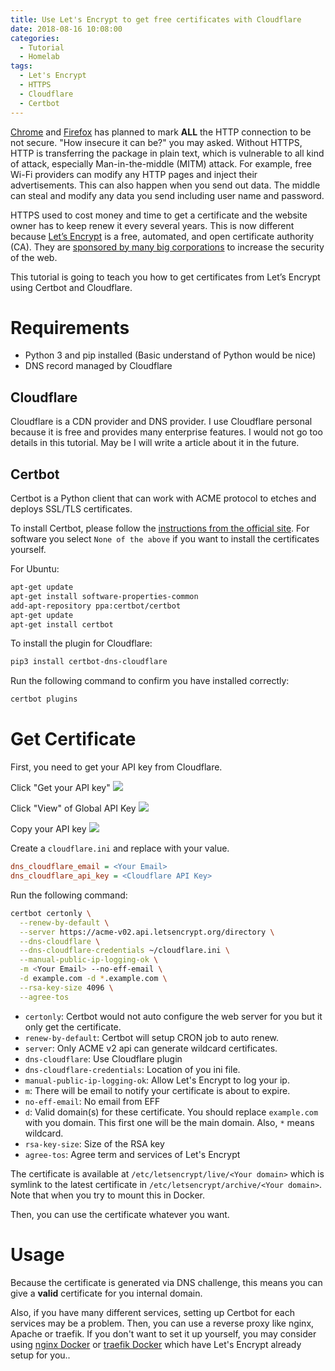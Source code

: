 ```yaml
---
title: Use Let's Encrypt to get free certificates with Cloudflare
date: 2018-08-16 10:08:00
categories:
  - Tutorial
  - Homelab
tags:
  - Let's Encrypt
  - HTTPS
  - Cloudflare
  - Certbot
---
```


[Chrome][1] and [Firefox][2] has planned to mark **ALL** the HTTP connection to be not secure.
"How insecure it can be?" you may asked.
Without HTTPS, HTTP is transferring the package in plain text, which is vulnerable to all kind of attack, especially Man-in-the-middle (MITM) attack.
For example, free Wi-Fi providers can modify any HTTP pages and inject their advertisements.
This can also happen when you send out data. The middle can steal and modify any data you send including user name and password.

<!--more-->

HTTPS used to cost money and time to get a certificate and the website owner has to keep renew it every several years.
This is now different because [Let’s Encrypt][3] is a free, automated, and open certificate authority (CA).
They are [sponsored by many big corporations][4] to increase the security of the web.

This tutorial is going to teach you how to get certificates from Let’s Encrypt using Certbot and Cloudflare.

# Requirements
  - Python 3 and pip installed (Basic understand of Python would be nice)
  - DNS record managed by Cloudflare

## Cloudflare

Cloudflare is a CDN provider and DNS provider. I use Cloudflare personal because it is free and provides many enterprise features.
I would not go too details in this tutorial. May be I will write a article about it in the future.

## Certbot

Certbot is a Python client that can work with ACME protocol to etches and deploys SSL/TLS certificates.

To install Certbot, please follow the [instructions from the official site][5].
For software you select `None of the above` if you want to install the certificates yourself.

For Ubuntu:

```bash
apt-get update
apt-get install software-properties-common
add-apt-repository ppa:certbot/certbot
apt-get update
apt-get install certbot 
```

To install the plugin for Cloudflare:

```bash
pip3 install certbot-dns-cloudflare
```

Run the following command to confirm you have installed correctly:

```bash
certbot plugins
```

# Get Certificate

First, you need to get your API key from Cloudflare.

Click "Get your API key"
![](https://user-images.githubusercontent.com/7152420/44191906-ddcd8980-a15f-11e8-990e-dbc9bb4f5555.PNG)

Click "View" of Global API Key
![](https://user-images.githubusercontent.com/7152420/44191908-de662000-a15f-11e8-9760-333e0117a740.PNG)

Copy your API key
![](https://user-images.githubusercontent.com/7152420/44191905-ddcd8980-a15f-11e8-9f57-7a390177aa32.PNG)

Create a `cloudflare.ini` and replace with your value.

```ini
dns_cloudflare_email = <Your Email>
dns_cloudflare_api_key = <Cloudflare API Key>
```

Run the following command:
```bash
certbot certonly \
  --renew-by-default \
  --server https://acme-v02.api.letsencrypt.org/directory \
  --dns-cloudflare \
  --dns-cloudflare-credentials ~/cloudflare.ini \
  --manual-public-ip-logging-ok \
  -m <Your Email> --no-eff-email \
  -d example.com -d *.example.com \
  --rsa-key-size 4096 \
  --agree-tos
```

* `certonly`: Certbot would not auto configure the web server for you but it only get the certificate.
* `renew-by-default`: Certbot will setup CRON job to auto renew.
* `server`: Only ACME v2 api can generate wildcard certificates.
* `dns-cloudflare`: Use Cloudflare plugin
* `dns-cloudflare-credentials`: Location of you ini file.
* `manual-public-ip-logging-ok`: Allow Let's Encrypt to log your ip.
* `m`: There will be email to notify your certificate is about to expire.
* `no-eff-email`: No email from EFF
* `d`: Valid domain(s) for these certificate. You should replace `example.com` with you domain. This first one will be the main domain. Also, `*` means wildcard.
* `rsa-key-size`: Size of the RSA key
* `agree-tos`: Agree term and services of Let's Encrypt

The certificate is available at `/etc/letsencrypt/live/<Your domain>` which is symlink to the latest certificate in `/etc/letsencrypt/archive/<Your domain>`.
Note that when you try to mount this in Docker.

Then, you can use the certificate whatever you want.

# Usage
Because the certificate is generated via DNS challenge, this means you can give a **valid** certificate for you internal domain. 

Also, if you have many different services, setting up Certbot for each services may be a problem.
Then, you can use a reverse proxy like nginx, Apache or traefik.
If you don't want to set it up yourself, you may consider using [nginx Docker][6] or [traefik Docker][7] which have Let's Encrypt already setup for you..

[1]: https://www.blog.google/products/chrome/milestone-chrome-security-marking-http-not-secure/
[2]: https://blog.mozilla.org/security/2017/01/20/communicating-the-dangers-of-non-secure-http/
[3]: https://letsencrypt.org/
[4]: https://letsencrypt.org/sponsors/
[5]: https://certbot.eff.org/
[6]: https://hub.docker.com/r/linuxserver/letsencrypt/
[7]: https://hub.docker.com/_/traefik/
